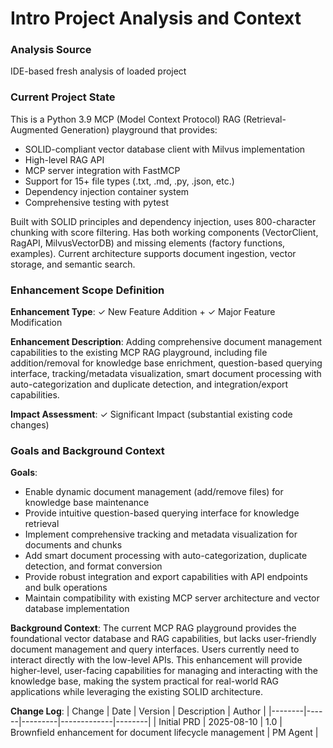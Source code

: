 # Intro Project Analysis and Context

### Analysis Source
IDE-based fresh analysis of loaded project

### Current Project State
This is a Python 3.9 MCP (Model Context Protocol) RAG (Retrieval-Augmented Generation) playground that provides:
- SOLID-compliant vector database client with Milvus implementation
- High-level RAG API
- MCP server integration with FastMCP
- Support for 15+ file types (.txt, .md, .py, .json, etc.)
- Dependency injection container system
- Comprehensive testing with pytest

Built with SOLID principles and dependency injection, uses 800-character chunking with score filtering. Has both working components (VectorClient, RagAPI, MilvusVectorDB) and missing elements (factory functions, examples). Current architecture supports document ingestion, vector storage, and semantic search.

### Enhancement Scope Definition

**Enhancement Type**: ✓ New Feature Addition + ✓ Major Feature Modification

**Enhancement Description**: 
Adding comprehensive document management capabilities to the existing MCP RAG playground, including file addition/removal for knowledge base enrichment, question-based querying interface, tracking/metadata visualization, smart document processing with auto-categorization and duplicate detection, and integration/export capabilities.

**Impact Assessment**: ✓ Significant Impact (substantial existing code changes)

### Goals and Background Context

**Goals**:
- Enable dynamic document management (add/remove files) for knowledge base maintenance
- Provide intuitive question-based querying interface for knowledge retrieval  
- Implement comprehensive tracking and metadata visualization for documents and chunks
- Add smart document processing with auto-categorization, duplicate detection, and format conversion
- Provide robust integration and export capabilities with API endpoints and bulk operations
- Maintain compatibility with existing MCP server architecture and vector database implementation

**Background Context**:
The current MCP RAG playground provides the foundational vector database and RAG capabilities, but lacks user-friendly document management and query interfaces. Users currently need to interact directly with the low-level APIs. This enhancement will provide higher-level, user-facing capabilities for managing and interacting with the knowledge base, making the system practical for real-world RAG applications while leveraging the existing SOLID architecture.

**Change Log**:
| Change | Date | Version | Description | Author |
|--------|------|---------|-------------|--------|
| Initial PRD | 2025-08-10 | 1.0 | Brownfield enhancement for document lifecycle management | PM Agent |
